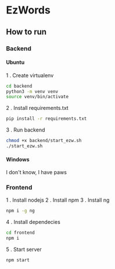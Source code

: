 # EzWords

## How to run  
### Backend  
#### Ubuntu  
1 . Create virtualenv
```bash
cd backend
python3 -m venv venv
source venv/bin/activate 
```
2 . Install requirements.txt
```bash
pip install -r requirements.txt
```
3 . Run backend
```bash
chmod +x backend/start_ezw.sh
./start_ezw.sh
```
#### Windows
I don't know, I have paws 
### Frontend

1 . Install nodejs
2 . Install npm
3 . Install ng
```bash
npm i -g ng
```
4 . Install dependecies
```bash
cd frontend
npm i
```
5 . Start server
```bash
npm start
```
